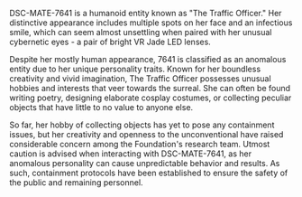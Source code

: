 DSC-MATE-7641 is a humanoid entity known as "The Traffic Officer." Her distinctive appearance includes multiple spots on her face and an infectious smile, which can seem almost unsettling when paired with her unusual cybernetic eyes - a pair of bright VR Jade LED lenses.

Despite her mostly human appearance, 7641 is classified as an anomalous entity due to her unique personality traits. Known for her boundless creativity and vivid imagination, The Traffic Officer possesses unusual hobbies and interests that veer towards the surreal. She can often be found writing poetry, designing elaborate cosplay costumes, or collecting peculiar objects that have little to no value to anyone else.

So far, her hobby of collecting objects has yet to pose any containment issues, but her creativity and openness to the unconventional have raised considerable concern among the Foundation's research team. Utmost caution is advised when interacting with DSC-MATE-7641, as her anomalous personality can cause unpredictable behavior and results. As such, containment protocols have been established to ensure the safety of the public and remaining personnel.